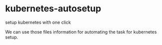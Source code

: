 # kubernetes-autosetup
setup kubernetes with one click


We can use those files information for automating the task for kubernetes setup.
